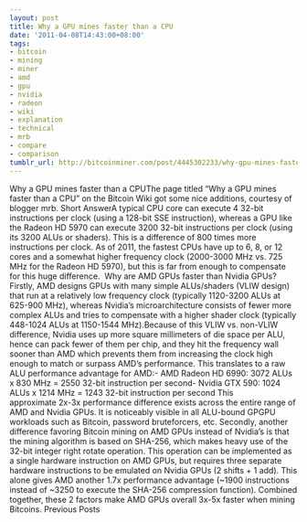 ```yaml
---
layout: post
title: Why a GPU mines faster than a CPU
date: '2011-04-08T14:43:00+08:00'
tags:
- bitcoin
- mining
- miner
- amd
- gpu
- nvidia
- radeon
- wiki
- explanation
- technical
- mrb
- compare
- comparison
tumblr_url: http://bitcoinminer.com/post/4445302233/why-gpu-mines-faster
---
```

Why a GPU mines faster than a CPUThe page titled “Why a GPU mines faster than a CPU” on the Bitcoin Wiki got some nice additions, courtesy of blogger mrb.
Short AnswerA typical CPU core can execute 4 32-bit instructions per clock (using a 128-bit SSE instruction), whereas a GPU like the Radeon HD 5970 can execute 3200 32-bit instructions per clock (using its 3200 ALUs or shaders). This is a difference of 800 times more instructions per clock. As of 2011, the fastest CPUs have up to 6, 8, or 12 cores and a somewhat higher frequency clock (2000-3000 MHz vs. 725 MHz for the Radeon HD 5970), but this is far from enough to compensate for this huge difference. 
Why are AMD GPUs faster than Nvidia GPUs?
Firstly, AMD designs GPUs with many simple ALUs/shaders (VLIW design) that run at a relatively low frequency clock (typically 1120-3200 ALUs at 625-900 MHz), whereas Nvidia’s microarchitecture consists of fewer more complex ALUs and tries to compensate with a higher shader clock (typically 448-1024 ALUs at 1150-1544 MHz).Because of this VLIW vs. non-VLIW difference, Nvidia uses up more square millimeters of die space per ALU, hence can pack fewer of them per chip, and they hit the frequency wall sooner than AMD which prevents them from increasing the clock high enough to match or surpass AMD’s performance. This translates to a raw ALU performance advantage for AMD:- AMD Radeon HD 6990: 3072 ALUs x 830 MHz = 2550 32-bit instruction per second- Nvidia GTX 590: 1024 ALUs x 1214 MHz = 1243 32-bit instruction per second
This approximate 2x-3x performance difference exists across the entire range of AMD and Nvidia GPUs. It is noticeably visible in all ALU-bound GPGPU workloads such as Bitcoin, password bruteforcers, etc.
Secondly, another difference favoring Bitcoin mining on AMD GPUs instead of Nvidia’s is that the mining algorithm is based on SHA-256, which makes heavy use of the 32-bit integer right rotate operation. This operation can be implemented as a single hardware instruction on AMD GPUs, but requires three separate hardware instructions to be emulated on Nvidia GPUs (2 shifts + 1 add). This alone gives AMD another 1.7x performance advantage (~1900 instructions instead of ~3250 to execute the SHA-256 compression function).
Combined together, these 2 factors make AMD GPUs overall 3x-5x faster when mining Bitcoins.
Previous Posts
